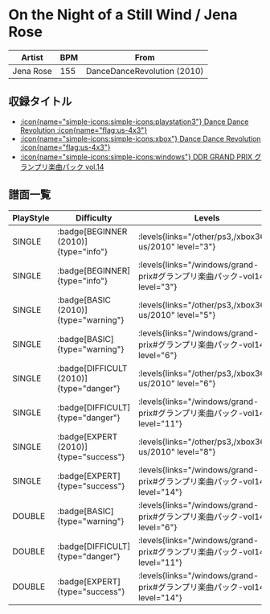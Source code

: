 # On the Night of a Still Wind / Jena Rose

|Artist|BPM|From|
|------|---|----|
|Jena Rose|155|DanceDanceRevolution (2010)|

## 収録タイトル

- [:icon{name="simple-icons:simple-icons:playstation3"} Dance Dance Revolution :icon{name="flag:us-4x3"}](/other/ps3)
- [:icon{name="simple-icons:simple-icons:xbox"} Dance Dance Revolution :icon{name="flag:us-4x3"}](/xbox360-us/2010)
- [:icon{name="simple-icons:simple-icons:windows"} DDR GRAND PRIX グランプリ楽曲パック vol.14](/windows/grand-prix#グランプリ楽曲パック-vol14)

## 譜面一覧

|PlayStyle|Difficulty|Levels|Notes|Movie|
|---------|----------|------|-----|-----|
|SINGLE| :badge[BEGINNER (2010)]{type="info"}| :levels{links="/other/ps3,/xbox360-us/2010" level="3"}|102/0||
|SINGLE| :badge[BEGINNER]{type="info"}| :levels{links="/windows/grand-prix#グランプリ楽曲パック-vol14" level="3"}|86/0||
|SINGLE| :badge[BASIC (2010)]{type="warning"}| :levels{links="/other/ps3,/xbox360-us/2010" level="5"}|159/0||
|SINGLE| :badge[BASIC]{type="warning"}| :levels{links="/windows/grand-prix#グランプリ楽曲パック-vol14" level="6"}|185/32||
|SINGLE| :badge[DIFFICULT (2010)]{type="danger"}| :levels{links="/other/ps3,/xbox360-us/2010" level="6"}|237/0||
|SINGLE| :badge[DIFFICULT]{type="danger"}| :levels{links="/windows/grand-prix#グランプリ楽曲パック-vol14" level="11"}|287/75||
|SINGLE| :badge[EXPERT (2010)]{type="success"}| :levels{links="/other/ps3,/xbox360-us/2010" level="8"}|328/4||
|SINGLE| :badge[EXPERT]{type="success"}| :levels{links="/windows/grand-prix#グランプリ楽曲パック-vol14" level="14"}|451/99||
|DOUBLE| :badge[BASIC]{type="warning"}| :levels{links="/windows/grand-prix#グランプリ楽曲パック-vol14" level="6"}|185/32||
|DOUBLE| :badge[DIFFICULT]{type="danger"}| :levels{links="/windows/grand-prix#グランプリ楽曲パック-vol14" level="11"}|287/75||
|DOUBLE| :badge[EXPERT]{type="success"}| :levels{links="/windows/grand-prix#グランプリ楽曲パック-vol14" level="14"}|432/99||
